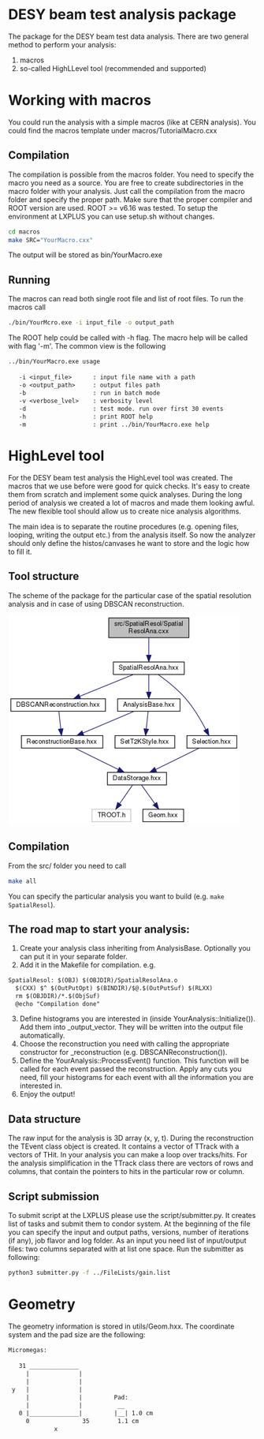 # DESY beam test analysis package

The package for the DESY beam test data analysis. There are two general method to perform your analysis:
1. macros
2. so-called HighLLevel tool (recommended and supported)

# Working with macros
You could run the analysis with a simple macros (like at CERN analysis). You could find the macros template under macros/TutorialMacro.cxx

## Compilation
The compilation is possible from the macros folder. You need to specify the macro you need as a source. You are free to create subdirectories in the macro folder with your analysis. Just call the compilation from the macro folder and specify the proper path.
Make sure that the proper compiler and ROOT version are used. ROOT >= v6.16 was tested.
To setup the environment at LXPLUS you can use setup.sh without changes.
```bash
cd macros
make SRC="YourMacro.cxx"
```

The output will be stored as bin/YourMacro.exe

## Running
The macros can read both single root file and list of root files. To run the macros call
```bash
./bin/YourMcro.exe -i input_file -o output_path
```
The ROOT help could be called with -h flag. The macro help will be called with flag '-m'.
The common view is the following
```
../bin/YourMacro.exe usage

   -i <input_file>      : input file name with a path
   -o <output_path>     : output files path
   -b                   : run in batch mode
   -v <verbose_lvel>    : verbosity level
   -d                   : test mode. run over first 30 events
   -h                   : print ROOT help
   -m                   : print ../bin/YourMacro.exe help
```
# HighLevel tool
For the DESY beam test analysis the HighLevel tool was created. The macros that we use before were good for quick checks. It's easy to create them from scratch and implement some quick analyses. During the long period of analysis we created a lot of macros and made them looking awful. The new flexible tool should allow us to create nice analysis algorithms.

The main idea is to separate the routine procedures (e.g. opening files, looping, writing the output etc.) from the analysis itself. So now the analyzer should only define the histos/canvases he want to store and the logic how to fill it.

## Tool structure
The scheme of the package for the particular case of the spatial resolution analysis and in case of using DBSCAN reconstruction.

![Tool structure](doc/html/_spatial_resol_ana_8cxx__incl.png)

## Compilation
From the src/ folder you need to call
```bash
make all
```
You can specify the particular analysis you want to build (e.g. `make SpatialResol`).

## The road map to start your analysis:
1. Create your analysis class inheriting from AnalysisBase. Optionally you can put it in your separate folder.
2. Add it in the Makefile for compilation. e.g.
```make
SpatialResol: $(OBJ) $(OBJDIR)/SpatialResolAna.o
  $(CXX) $^ $(OutPutOpt) $(BINDIR)/$@.$(OutPutSuf) $(RLXX)
  rm $(OBJDIR)/*.$(ObjSuf)
  @echo "Compilation done"
```
3. Define histograms you are interested in (inside YourAnalysis::Initialize()). Add them into _output_vector. They will be written into the output file automatically.
4. Choose the reconstruction you need with calling the appropriate constructor for _reconstruction (e.g. DBSCANReconstruction()).
5. Define the YourAnalysis::ProcessEvent() function. This function will be called for each event passed the reconstruction. Apply any cuts you need, fill your histograms for each event with all the information you are interested in.
6. Enjoy the output!

## Data structure
The raw input for the analysis is 3D array (x, y, t). During the reconstruction the TEvent class object is created. It contains a vector of TTrack with a vectors of THit. In your analysis you can make a loop over tracks/hits. For the analysis simplification in the TTrack class there are vectors of rows and columns, that contain the pointers to hits in the particular row or column.

## Script submission
To submit script at the LXPLUS please use the script/submitter.py. It creates list of tasks and submit them to condor system. At the beginning of the file you can specify the input and output paths, versions, number of iterations (if any), job flavor and log folder. As an input you need list of input/output files: two columns separated with at list one space. Run the submitter as following:
```bash
python3 submitter.py -f ../FileLists/gain.list
```


# Geometry
The geometry information is stored in utils/Geom.hxx. The coordinate system and the pad size are the following:
```
Micromegas:

   31 ______________
     |              |
     |              |
 y   |              |
     |              |         Pad:
     |              |          __
   0 |______________|         |__| 1.0 cm
     0               35        1.1 cm
             x
```
